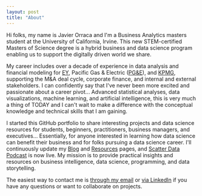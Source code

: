 ```yaml
---
layout: post
title: "About"
---
```


Hi folks, my name is Javier Orraca and I'm a Business Analytics masters student at the University of California, Irvine. This new STEM-certified Masters of Science degree is a hybrid business and data science program enabling us to support the digitally driven world we share.

My career includes over a decade of experience in data analysis and financial modeling for [EY](https://www.ey.com/en_gl/transactions), Pacific Gas & Electric ([PG&E](https://www.pge.com/en_US/about-pge/about-pge.page)), and [KPMG](https://tax.kpmg.us/services/valuations.html), supporting the M&A deal cycle, corporate finance, and internal and external stakeholders. I can confidently say that I've never been more excited and passionate about a career pivot... Advanced statistical analyses, data visualizations, machine learning, and artificial intelligence, this is very much a thing of TODAY and I can't wait to make a difference with the conceptual knowledge and technical skills that I am gaining.

I started this GitHub portfolio to share interesting projects and data science resources for students, beginners, practitioners, business managers, and executives... Essentially, for anyone interested in learning how data science can benefit their business and for folks pursuing a data science career. I'll continuously update my [Blog](https://javorraca.github.io/Home/pages/blog.html) and [Resources](https://javorraca.github.io/Home/pages/resources.html) pages, and [Scatter Data Podcast](https://soundcloud.com/scatterpodcast) is now live. My mission is to provide practical insights and resources on business intelligence, data science, programming, and data storytelling.

The easiest way to contact me is [through my email](mailto:orraca.javier@gmail.com) or [via LinkedIn](https://www.linkedin.com/in/orraca/) if you have any questions or want to collaborate on projects.
